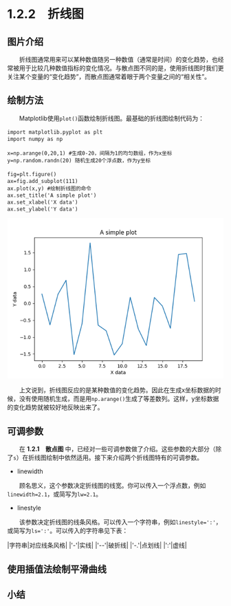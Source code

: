 # 1.2.2&emsp;折线图

## 图片介绍
&emsp;&emsp;折线图通常用来可以某种数值随另一种数值（通常是时间）的变化趋势，也经常被用于比较几种数值指标的变化情况。与散点图不同的是，使用折线图时我们更关注某个变量的“变化趋势”，而散点图通常着眼于两个变量之间的“相关性”。
## 绘制方法
&emsp;&emsp;Matplotlib使用`plot()`函数绘制折线图。最基础的折线图绘制代码为：

```
import matplotlib.pyplot as plt
import numpy as np

x=np.arange(0,20,1) #生成0-20，间隔为1的均匀数组，作为x坐标
y=np.random.randn(20) 随机生成20个浮点数，作为y坐标

fig=plt.figure()
ax=fig.add_subplot(111)
ax.plot(x,y) #绘制折线图的命令
ax.set_title('A simple plot')
ax.set_xlabel('X data')
ax.set_ylabel('Y data')
```

![A simple plot](https://github.com/Cathayaliu/Pyhton-Data-Visualization-Intro/blob/master/picture/chapter%201/A%20simple%20plot.png)

&emsp;&emsp;上文说到，折线图反应的是某种数值的变化趋势。因此在生成x坐标数据的时候，没有使用随机生成，而是用`np.arange()`生成了等差数列。这样，y坐标数据的变化趋势就被较好地反映出来了。

## 可调参数
&emsp;&emsp;在 **1.2.1&emsp;散点图** 中，已经对一些可调参数做了介绍。这些参数的大部分（除了`s`）在折线图绘制中依然适用。接下来介绍两个折线图特有的可调参数。

* linewidth

&emsp;&emsp;顾名思义，这个参数决定折线图的线宽。你可以传入一个浮点数，例如`linewidth=2.1`，或简写为`lw=2.1`。

* linestyle

&emsp;&emsp;该参数决定折线图的线条风格。可以传入一个字符串，例如`linestyle=':'`，或简写为`ls=':'`。可以传入的字符串见下表：

|字符串|对应线条风格|
|'-'|实线|
|'--'|破折线|
|'-.'|点划线|
|':'|虚线|

## 使用插值法绘制平滑曲线



## 小结
